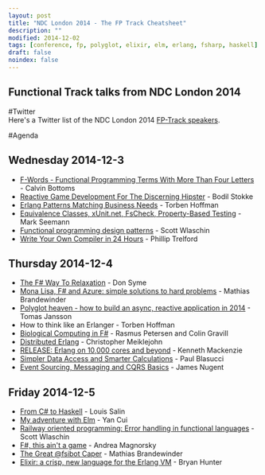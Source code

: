```yaml
---
layout: post
title: "NDC London 2014 - The FP Track Cheatsheet"
description: ""
modified: 2014-12-02
tags: [conference, fp, polyglot, elixir, elm, erlang, fsharp, haskell]
draft: false
noindex: false
---
```


## Functional Track talks from NDC London 2014
 

#Twitter  
Here's a Twitter list of the NDC London 2014 [FP-Track speakers](https://twitter.com/bryan_hunter/lists/ndc-london-2014-fp-track).

#Agenda

## Wednesday 2014-12-3
 
* [F-Words - Functional Programming Terms With More Than Four Letters](https://vimeo.com/113519770) - Calvin Bottoms
* [Reactive Game Development For The Discerning Hipster](https://vimeo.com/113519772) - Bodil Stokke
* [Erlang Patterns Matching Business Needs](https://vimeo.com/113519771) - Torben Hoffman
* [Equivalence Classes, xUnit.net, FsCheck, Property-Based Testing](https://vimeo.com/113588389) - Mark Seemann
* [Functional programming design patterns](https://vimeo.com/113588389) - Scott Wlaschin
* [Write Your Own Compiler in 24 Hours](https://vimeo.com/113588390) - Phillip Trelford
 
## Thursday 2014-12-4
 
* [The F# Way To Relaxation](https://vimeo.com/113594249) - Don Syme
* [Mona Lisa, F# and Azure: simple solutions to hard problems](https://vimeo.com/113597999) - Mathias Brandewinder
* [Polyglot heaven - how to build an async, reactive application in 2014](https://vimeo.com/113604450) - Tomas Jansson
* How to think like an Erlanger - Torben Hoffman
* [Biological Computing in F#](https://vimeo.com/113614856) - Rasmus Petersen and Colin Gravill
* [Distributed Erlang](https://vimeo.com/113632427) - Christopher Meiklejohn
* [RELEASE: Erlang on 10,000 cores and beyond](https://vimeo.com/113632427) - Kenneth Mackenzie
* [Simpler Data Access and Smarter Calculations](https://vimeo.com/113686745) - Paul Blasucci
* [Event Sourcing, Messaging and CQRS Basics](https://vimeo.com/113615071) - James Nugent

## Friday 2014-12-5
 
* [From C# to Haskell](https://vimeo.com/113700750) - Louis Salin
* [My adventure with Elm](https://vimeo.com/113703868) - Yan Cui
* [Railway oriented programming: Error handling in functional languages](https://vimeo.com/113707214) - Scott Wlaschin
* [F#, this ain't a game](https://vimeo.com/113716254) - Andrea Magnorsky
* [The Great @fsibot Caper](https://vimeo.com/113725369) - Mathias Brandewinder
* [Elixir: a crisp, new language for the Erlang VM](https://vimeo.com/113731341) - Bryan Hunter



